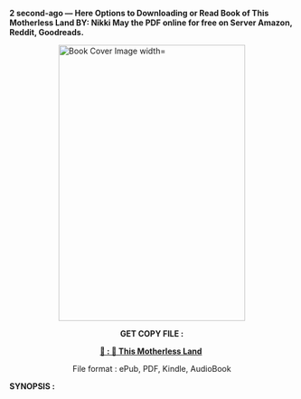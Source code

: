 <p><strong>2 second-ago &mdash; Here Options to Downloading or Read Book of This Motherless Land BY: Nikki May the PDF online for free on Server Amazon, Reddit, Goodreads.</strong></p><p><a href="https://uk.ebookarea.xyz/?book=199531828-this-motherless-land"><img style="display: block; margin-left: auto; margin-right: auto;" src="https://i.gr-assets.com/images/S/compressed.photo.goodreads.com/books/1711140469l/199531828.jpg" alt="Book Cover Image width=" width="330" height="488" /></a></p><p style="text-align: center;"><strong>GET COPY FILE :</strong></p><p style="text-align: center;"><strong><a href="https://uk.ebookarea.xyz/?book=199531828-this-motherless-land" target="_blank" rel="noopener">📢 : 🔗 This Motherless Land</a>&nbsp;</strong></p><p style="text-align: center;">File format : ePub, PDF, Kindle, AudioBook</p><p><strong>SYNOPSIS :</strong></p><p></p>
